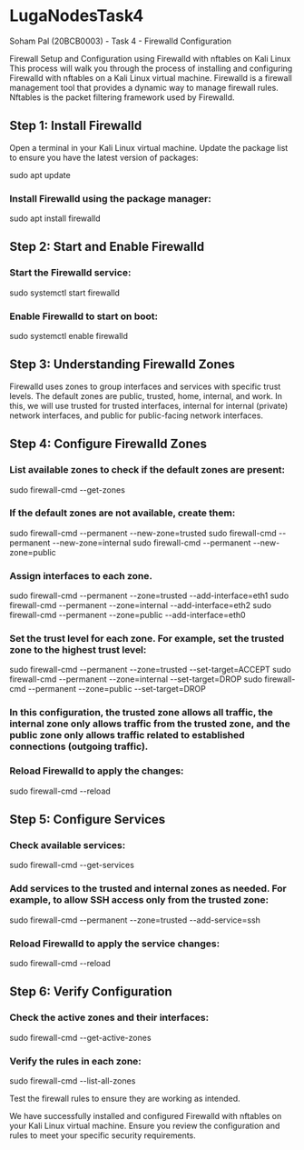 # LugaNodesTask4
Soham Pal (20BCB0003) - Task 4 - Firewalld Configuration

Firewall Setup and Configuration using Firewalld with nftables on Kali Linux
This process will walk you through the process of installing and configuring Firewalld with nftables on a Kali Linux virtual machine. Firewalld is a firewall management tool that provides a dynamic way to manage firewall rules. Nftables is the packet filtering framework used by Firewalld.

## Step 1: Install Firewalld

Open a terminal in your Kali Linux virtual machine.
Update the package list to ensure you have the latest version of packages:

sudo apt update

### Install Firewalld using the package manager:

sudo apt install firewalld

## Step 2: Start and Enable Firewalld

### Start the Firewalld service:

sudo systemctl start firewalld

### Enable Firewalld to start on boot:

sudo systemctl enable firewalld

## Step 3: Understanding Firewalld Zones

Firewalld uses zones to group interfaces and services with specific trust levels. The default zones are public, trusted, home, internal, and work. In this, we will use trusted for trusted interfaces, internal for internal (private) network interfaces, and public for public-facing network interfaces.

## Step 4: Configure Firewalld Zones

### List available zones to check if the default zones are present:

sudo firewall-cmd --get-zones

### If the default zones are not available, create them:

sudo firewall-cmd --permanent --new-zone=trusted
sudo firewall-cmd --permanent --new-zone=internal
sudo firewall-cmd --permanent --new-zone=public

### Assign interfaces to each zone. 

sudo firewall-cmd --permanent --zone=trusted --add-interface=eth1
sudo firewall-cmd --permanent --zone=internal --add-interface=eth2
sudo firewall-cmd --permanent --zone=public --add-interface=eth0

### Set the trust level for each zone. For example, set the trusted zone to the highest trust level:


sudo firewall-cmd --permanent --zone=trusted --set-target=ACCEPT
sudo firewall-cmd --permanent --zone=internal --set-target=DROP
sudo firewall-cmd --permanent --zone=public --set-target=DROP

### In this configuration, the trusted zone allows all traffic, the internal zone only allows traffic from the trusted zone, and the public zone only allows traffic related to established connections (outgoing traffic).

### Reload Firewalld to apply the changes:

sudo firewall-cmd --reload

## Step 5: Configure Services

### Check available services:

sudo firewall-cmd --get-services

### Add services to the trusted and internal zones as needed. For example, to allow SSH access only from the trusted zone:

sudo firewall-cmd --permanent --zone=trusted --add-service=ssh

### Reload Firewalld to apply the service changes:

sudo firewall-cmd --reload

## Step 6: Verify Configuration

### Check the active zones and their interfaces:

sudo firewall-cmd --get-active-zones

### Verify the rules in each zone:

sudo firewall-cmd --list-all-zones

Test the firewall rules to ensure they are working as intended.

We have successfully installed and configured Firewalld with nftables on your Kali Linux virtual machine. Ensure you review the configuration and rules to meet your specific security requirements. 
